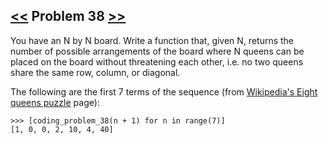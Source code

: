 ## [<<](../37) Problem 38 [>>](../39)

You have an N by N board. Write a function that, given N, returns the number of possible arrangements of the board
where N queens can be placed on the board without threatening each other, i.e. no two queens share the same row,
column, or diagonal.

The following are the first 7 terms of the sequence (from [Wikipedia's Eight queens puzzle](https://en.wikipedia.org/wiki/Eight_queens_puzzle) page):

    >>> [coding_problem_38(n + 1) for n in range(7)]
    [1, 0, 0, 2, 10, 4, 40]
